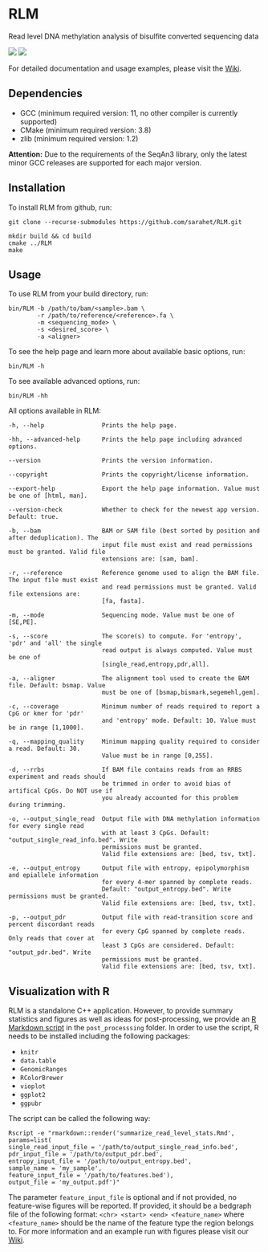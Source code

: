 # RLM
Read level DNA methylation analysis of bisulfite converted sequencing data

![](https://github.com/sarahet/RLM/actions/workflows/ci_linux.yml/badge.svg)
![](https://github.com/sarahet/RLM/actions/workflows/ci_macos.yml/badge.svg)

For detailed documentation and usage examples, please visit the [Wiki](https://github.com/sarahet/RLM/wiki).

## Dependencies
* GCC   (minimum required version: 11, no other compiler is currently supported)
* CMake (minimum required version: 3.8)
* zlib  (minimum required version: 1.2)

**Attention:** Due to the requirements of the SeqAn3 library, only the latest minor GCC releases are supported for each major version.

## Installation
To install RLM from github, run:
```
git clone --recurse-submodules https://github.com/sarahet/RLM.git

mkdir build && cd build
cmake ../RLM
make
```

## Usage
To use RLM from your build directory, run:
```
bin/RLM -b /path/to/bam/<sample>.bam \
        -r /path/to/reference/<reference>.fa \
        -m <sequencing_mode> \
        -s <desired_score> \
        -a <aligner>
```

To see the help page and learn more about available basic options, run:
```
bin/RLM -h
```

To see available advanced options, run:
```
bin/RLM -hh
```

All options available in RLM:
```
-h, --help                Prints the help page.

-hh, --advanced-help      Prints the help page including advanced options.

--version                 Prints the version information.

--copyright               Prints the copyright/license information.

--export-help             Export the help page information. Value must be one of [html, man].

--version-check           Whether to check for the newest app version. Default: true.

-b, --bam                 BAM or SAM file (best sorted by position and after deduplication). The
                          input file must exist and read permissions must be granted. Valid file
                          extensions are: [sam, bam].

-r, --reference           Reference genome used to align the BAM file. The input file must exist
                          and read permissions must be granted. Valid file extensions are:
                          [fa, fasta].

-m, --mode                Sequencing mode. Value must be one of [SE,PE].

-s, --score               The score(s) to compute. For 'entropy', 'pdr' and 'all' the single
                          read output is always computed. Value must be one of
                          [single_read,entropy,pdr,all].

-a, --aligner             The alignment tool used to create the BAM file. Default: bsmap. Value
                          must be one of [bsmap,bismark,segemehl,gem].

-c, --coverage            Minimum number of reads required to report a CpG or kmer for 'pdr'
                          and 'entropy' mode. Default: 10. Value must be in range [1,1000].

-q, --mapping_quality     Minimum mapping quality required to consider a read. Default: 30.
                          Value must be in range [0,255].

-d, --rrbs                If BAM file contains reads from an RRBS experiment and reads should
                          be trimmed in order to avoid bias of artifical CpGs. Do NOT use if
                          you already accounted for this problem during trimming.

-o, --output_single_read  Output file with DNA methylation information for every single read
                          with at least 3 CpGs. Default: "output_single_read_info.bed". Write
                          permissions must be granted.
                          Valid file extensions are: [bed, tsv, txt].

-e, --output_entropy      Output file with entropy, epipolymorphism and epiallele information
                          for every 4-mer spanned by complete reads.
                          Default: "output_entropy.bed". Write permissions must be granted.
                          Valid file extensions are: [bed, tsv, txt].

-p, --output_pdr          Output file with read-transition score and percent discordant reads
                          for every CpG spanned by complete reads. Only reads that cover at
                          least 3 CpGs are considered. Default: "output_pdr.bed". Write
                          permissions must be granted.
                          Valid file extensions are: [bed, tsv, txt].
```

## Visualization with R

RLM is a standalone C++ application. However, to provide summary statistics and figures as well as ideas for post-processing, we provide an [R Markdown script](https://github.com/sarahet/RLM/blob/main/post_processing/summarize_read_level_stats.Rmd) in the ```post_processsing``` folder. In order to use the script, R needs to be installed including the following packages:

* ```knitr```
* ```data.table```
* ```GenomicRanges```
* ```RColorBrewer```
* ```vioplot```
* ```ggplot2```
* ```ggpubr```

The script can be called the following way:

```
Rscript -e "rmarkdown::render('summarize_read_level_stats.Rmd',
params=list(
single_read_input_file = '/path/to/output_single_read_info.bed',
pdr_input_file = '/path/to/output_pdr.bed',
entropy_input_file = '/path/to/output_entropy.bed',
sample_name = 'my_sample',
feature_input_file = '/path/to/features.bed'),
output_file = 'my_output.pdf')"
```

The parameter ```feature_input_file``` is optional and if not provided, no feature-wise figures will be reported. If provided, it should be a bedgraph file of the following format: ```<chr> <start> <end> <feature_name>``` where ```<feature_name>``` should be the name of the feature type the region belongs to. For more information and an example run with figures please visit our [Wiki](https://github.com/sarahet/RLM/wiki/Post-processing-and-use-cases).
